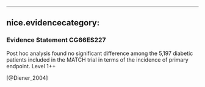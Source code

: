 
---
nice.evidencecategory: 
---

### Evidence Statement CG66ES227
Post hoc analysis found no significant difference among the 5,197 diabetic patients included in
the MATCH trial in terms of the incidence of primary endpoint. Level 1++

[@Diener_2004]

